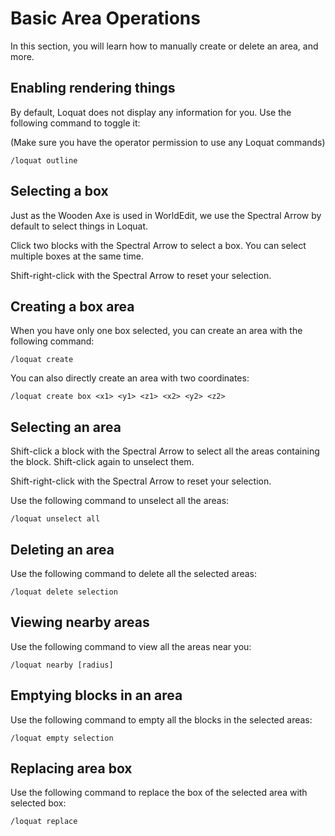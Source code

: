 # Basic Area Operations

In this section, you will learn how to manually create or delete an area, and more.

## Enabling rendering things

By default, Loquat does not display any information for you. Use the following command to toggle it:

(Make sure you have the operator permission to use any Loquat commands)

```
/loquat outline
```

## Selecting a box

Just as the Wooden Axe is used in WorldEdit, we use the Spectral Arrow by default to select things in Loquat.

Click two blocks with the Spectral Arrow to select a box. You can select multiple boxes at the same time.

Shift-right-click with the Spectral Arrow to reset your selection.

## Creating a box area

When you have only one box selected, you can create an area with the following command:

```
/loquat create
```

You can also directly create an area with two coordinates:

```
/loquat create box <x1> <y1> <z1> <x2> <y2> <z2>
```

## Selecting an area

Shift-click a block with the Spectral Arrow to select all the areas containing the block. Shift-click again to unselect
them.

Shift-right-click with the Spectral Arrow to reset your selection.

Use the following command to unselect all the areas:

```
/loquat unselect all
```

## Deleting an area

Use the following command to delete all the selected areas:

```
/loquat delete selection
```

## Viewing nearby areas

Use the following command to view all the areas near you:

```
/loquat nearby [radius]
```

## Emptying blocks in an area

Use the following command to empty all the blocks in the selected areas:

```
/loquat empty selection
```

## Replacing area box

Use the following command to replace the box of the selected area with selected box:

```
/loquat replace
```
